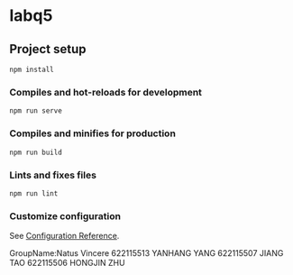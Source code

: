 # labq5

## Project setup
```
npm install
```

### Compiles and hot-reloads for development
```
npm run serve
```

### Compiles and minifies for production
```
npm run build
```

### Lints and fixes files
```
npm run lint
```

### Customize configuration
See [Configuration Reference](https://cli.vuejs.org/config/).


GroupName:Natus Vincere
622115513 YANHANG YANG 622115507 JIANG TAO 622115506 HONGJIN ZHU
